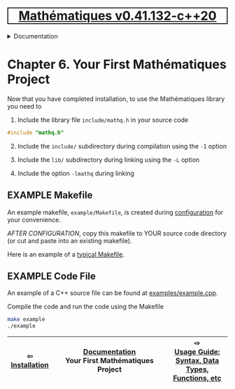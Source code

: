 [<h1 style='border: 2px solid; text-align: center'>Mathématiques v0.41.132-c++20</h1>](../../README.md)

<details>

<summary>Documentation</summary>

# [Chapter  Documentation](../README.md)<br>
Chapter 1. [License](../license/README.md)<br>
Chapter 2. [About](../about/README.md)<br>
Chapter 3. [Status, Planned Work & Release Notes](../status-release/README.md)<br>
Chapter 4. [Introduction with Examples](../intro/README.md)<br>
Chapter 5. [Installation](../installation/README.md)<br>
Chapter 6. _Your First Mathématiques Project_ <br>
Chapter 7. [Usage Guide: Syntax, Data Types, Functions, etc](../user-guide/README.md)<br>
Chapter 8. [Benchmarks](../benchmarks/README.md)<br>
Chapter 9. [Tests](../test/README.md)<br>
Chapter 10. [Developer Guide: Modifying and Extending Mathématiques](../developer-guide/README.md)<br>


</details>



# Chapter 6. Your First Mathématiques Project


Now that you have completed installation, to use the Mathématiques library you need to 

1. Include the library file `include/mathq.h` in your source code
```C++
#include "mathq.h"
```
2. Include the `include/` subdirectory during compilation using the `-I` option

3. Include the `lib/` subdirectory during linking using the `-L` option

4. Include the option `-lmathq` during linking

## EXAMPLE Makefile

An example makefile, `example/Makefile`, is created during [configuration](configuration) for your convenience.

*AFTER CONFIGURATION*, copy this makefile to YOUR source code directory (or cut and paste into an existing makefile).

Here is an example of a [typical Makefile](doc/sample/Makefile).

## EXAMPLE Code File

An example of a C++ source file can be found at [examples/example.cpp](examples/example.cpp).

Compile the code and run the code using the Makefile
```bash
make example
./example
```


| ⇦ <br />[Installation](../installation/README.md)  | [Documentation](../README.md)<br />Your First Mathématiques Project<br /><img width=1000/> | ⇨ <br />[Usage Guide: Syntax, Data Types, Functions, etc](../user-guide/README.md)   |
| ------------ | :-------------------------------: | ------------ |


